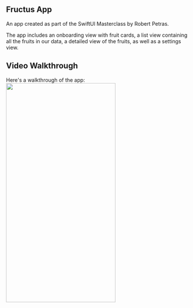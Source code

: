 ##  Fructus App
An app created as part of the SwiftUI Masterclass by Robert Petras. <br>

The app includes an onboarding view with fruit cards, a list view containing all the fruits in our data, a detailed view of the fruits, as well as a settings view. 

## Video Walkthrough 
Here's a walkthrough of the app: <br>
<img src="fructus.gif" width="300" height="600"/>



